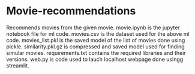 # Movie-recommendations
Recommends movies from the given movie.
movie.ipynb is the jupyter notebook file for ml code.
movies.csv is the dataset used for the above ml code.
movies_list.pkl is the saved model of the list of movies done using pickle.
similarity.pkl.gz is compressed and saved model used for finding simular movies.
requirements.txt contains the required libraries and their versions.
web.py is code used to lauch localhost webpage done usingg streamlit.
